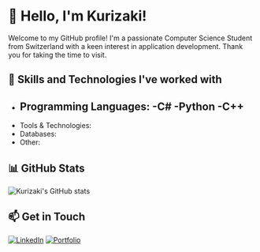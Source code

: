 # 👋 Hello, I'm Kurizaki!

Welcome to my GitHub profile! I'm a passionate Computer Science Student from Switzerland with a keen interest in application development. Thank you for taking the time to visit.

## 💼 Skills and Technologies I've worked with

- Programming Languages:
  -C#
  -Python
  -C++
  -
- Tools & Technologies:
- Databases:
- Other:

## 📊 GitHub Stats

![Kurizaki's GitHub stats](https://github-readme-stats.vercel.app/api?username=kurizaki&show_icons=true&theme=transparent)

## 📫 Get in Touch

[![LinkedIn](https://img.shields.io/badge/-LinkedIn-blue?style=flat-square&logo=linkedin&logoColor=white)](https://ch.linkedin.com/in/keanu-koelewijn-4a131a299)
[![Portfolio](https://img.shields.io/badge/-Portfolio-1abc9c?style=flat-square&logo=dev.to&logoColor=white)](https://kurizaki.github.io/Resume/)


